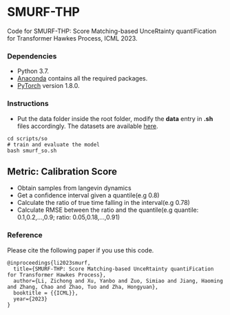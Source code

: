 # SMURF-THP
Code for SMURF-THP: Score Matching-based UnceRtainty quantiFication for Transformer Hawkes Process, ICML 2023.

### Dependencies
* Python 3.7.
* [Anaconda](https://www.anaconda.com/) contains all the required packages.
* [PyTorch](https://pytorch.org/) version 1.8.0.

### Instructions
* Put the data folder inside the root folder, modify the **data** entry in **.sh** files accordingly. The datasets are available [here](https://drive.google.com/drive/folders/0BwqmV0EcoUc8UklIR1BKV25YR1U?resourcekey=0-OrlU87jyc1m-dVMmY5aC4w&usp=sharing).
```
cd scripts/so
# train and evaluate the model
bash smurf_so.sh
```

## Metric: Calibration Score
* Obtain samples from langevin dynamics
* Get a confidence interval given a quantile(e.g 0.8)
* Calculate the ratio of true time falling in the interval(e.g 0.78)
* Calculate RMSE between the ratio and the quantile(e.g quantile: 0.1,0.2,...,0.9; ratio: 0.05,0.18,...,0.91)

### Reference

Please cite the following paper if you use this code.

```
@inproceedings{li2023smurf,
  title={SMURF-THP: Score Matching-based UnceRtainty quantiFication for Transformer Hawkes Process},
  author={Li, Zichong and Xu, Yanbo and Zuo, Simiao and Jiang, Haoming and Zhang, Chao and Zhao, Tuo and Zha, Hongyuan},
  booktitle = {{ICML}},
  year={2023}
}
```